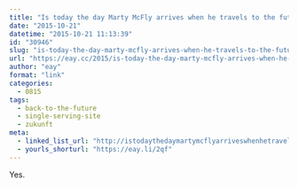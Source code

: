 ```yaml
---
title: "Is today the day Marty McFly arrives when he travels to the future?"
date: "2015-10-21"
datetime: "2015-10-21 11:13:39"
id: "30946"
slug: "is-today-the-day-marty-mcfly-arrives-when-he-travels-to-the-future"
url: "https://eay.cc/2015/is-today-the-day-marty-mcfly-arrives-when-he-travels-to-the-future/"
author: "eay"
format: "link"
categories:
  - 0815
tags:
  - back-to-the-future
  - single-serving-site
  - zukunft
meta:
  - linked_list_url: "http://istodaythedaymartymcflyarriveswhenhetravelstothefuture.com/"
  - yourls_shorturl: "https://eay.li/2qf"
---
```


Yes.
